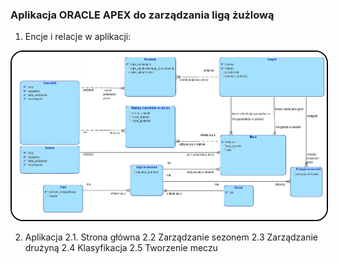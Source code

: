 ### Aplikacja ORACLE APEX do zarządzania ligą żużlową
1. Encje i relacje w aplikacji:

<img src='erd.png' alt='erd_schemat' style='border: 2px solid black;border-radius:20px'>

2. Aplikacja
2.1. Strona główna
2.2  Zarządzanie sezonem
2.3  Zarządzanie drużyną
2.4  Klasyfikacja
2.5  Tworzenie meczu

   
 
